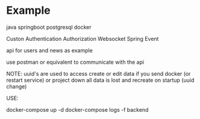 # Example 

java
springboot
postgresql
docker

Custon
    Authentication
    Authorization
    Websocket
    Spring Event

api for users and news as example

use postman or equivalent to communicate with the api

NOTE: 
uuid's are used to access create or edit data
if you send docker (or restart service) or project down all data is lost and recreate on startup (uuid change)



USE:

docker-compose up -d
docker-compose logs -f backend
